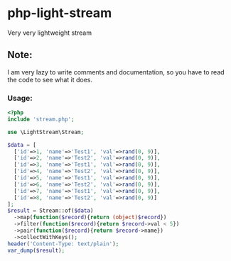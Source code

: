 # php-light-stream
Very very lightweight stream

## Note:
I am very lazy to write comments and documentation, so you have to read the code to see what it does.

### Usage:
```php
<?php
include 'stream.php';

use \LightStream\Stream;

$data = [
  ['id'=>1, 'name'=>'Test1', 'val'=>rand(0, 9)],
  ['id'=>2, 'name'=>'Test2', 'val'=>rand(0, 9)],
  ['id'=>3, 'name'=>'Test1', 'val'=>rand(0, 9)],
  ['id'=>4, 'name'=>'Test2', 'val'=>rand(0, 9)],
  ['id'=>5, 'name'=>'Test1', 'val'=>rand(0, 9)],
  ['id'=>6, 'name'=>'Test2', 'val'=>rand(0, 9)],
  ['id'=>7, 'name'=>'Test1', 'val'=>rand(0, 9)],
  ['id'=>8, 'name'=>'Test2', 'val'=>rand(0, 9)]
];
$result = Stream::of($data)
  ->map(function($record){return (object)$record})
  ->filter(function($record){return $record->val < 5})
  ->pair(function($record){return $record->name})
  ->collectWithKeys();
header('Content-Type: text/plain');
var_dump($result);
```
